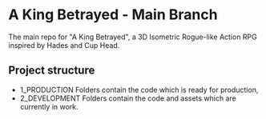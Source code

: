 # A King Betrayed - Main Branch
The main repo for "A King Betrayed", a 3D Isometric Rogue-like Action RPG inspired by Hades and Cup Head.

## Project structure
* 1_PRODUCTION Folders contain the code which is ready for production,
* 2_DEVELOPMENT Folders contain the code and assets which are currently in work. 
